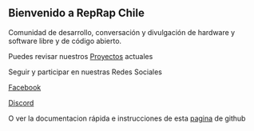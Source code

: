 ## Bienvenido a RepRap Chile

Comunidad de desarrollo, conversación y divulgación de hardware y software libre y de código abierto. 

Puedes revisar nuestros [Proyectos](https://reprap-chile.github.io/RepRap-Chile/proyectos) actuales

Seguir y participar en nuestras Redes Sociales 

[Facebook](https://www.facebook.com/reprapchile/)

[Discord](https://discord.gg/w56ac5N)

O ver la documentacion rápida e instrucciones de esta [pagina](https://reprap-chile.github.io/RepRap-Chile/welcome) de github


